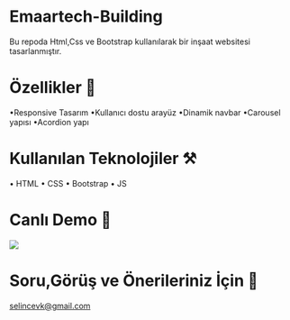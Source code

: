 <h1>Emaartech-Building</h1>

Bu repoda Html,Css ve Bootstrap kullanılarak bir inşaat websitesi tasarlanmıştır.

<h1>Özellikler 🚀</h1>

•Responsive Tasarım
•Kullanıcı dostu arayüz
•Dinamik navbar
•Carousel yapısı
•Acordion yapı

<h1>Kullanılan Teknolojiler ⚒️</h1>
• HTML
• CSS
• Bootstrap
• JS

<h1>Canlı Demo 📂</h1>

![](/emaartech-building.gif)

<h1>Soru,Görüş ve Önerileriniz İçin 📧</h1>

selincevk@gmail.com